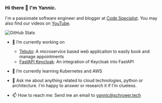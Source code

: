 ### Hi there 👋 I'm Yannic.

I'm a passionate software engineer and blogger at [Code Specialist](https://code-specialist.com). You may also find our videos on [YouTube](https://www.youtube.com/channel/UCjdmChf65sGfOqWoygzBTyQ).

![GitHub Stats](https://github-readme-stats.vercel.app/api?username=yannicschroeer&count_private=true&theme=dark)

- 🔭 I’m currently working on 
  - [Tebuto](https://github.com/Terminbuchungstool/): A microservice based web application to easily book and manage appointments
  - [FastAPI Keycloak](https://fastapi-keycloak.code-specialist.com/): An integration of Keycloak into FastAPI
  
- 🌱 I’m currently learning Kubernetes and AWS

- 💬 Ask me about anything related to cloud technologies, python or architecture. I'm happy to answer or research it if I'm clueless.

- 📫 How to reach me: Send me an email to [yannic@schroeer.tech](mailto:yannic@schroeer.tech)


